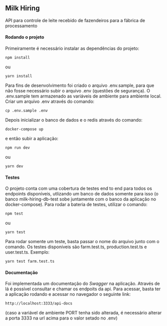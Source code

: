 ## Milk Hiring

API para controle de leite recebido de fazendeiros para a fábrica de processamento

#### Rodando o projeto

Primeiramente é necessário instalar as dependências do projeto:

`npm install`

ou

`yarn install`

Para fins de desenvolvimento foi criado o arquivo .env.sample, para que não fosse necessário subir o arquivo .env (questões de segurança). O .env.sample tem armazenado as variáveis de ambiente para ambiente local. Criar um arquivo .env através do comando:

`cp .env.sample .env`

Depois inicializar o banco de dados e o redis através do comando:

`docker-compose up`

e então subir a aplicação:

`npm run dev`

ou

`yarn dev`

#### Testes

O projeto conta com uma cobertura de testes end to end para todos os endpoints disponíveis, utlizando um banco de dados somente para isso (o banco milk-hiring-db-test sobe juntamente com o banco da aplicação no docker-compose). Para rodar a bateria de testes, utilizar o comando:

`npm test`

ou

`yarn test`

Para rodar somente um teste, basta passar o nome do arquivo junto com o comando. Os testes disponíveis são farm.test.ts, production.test.ts e user.test.ts. Exemplo:

`yarn test farm.test.ts`

#### Documentação

Foi implementada um documentação do _Swagger_ na aplicação. Através de lá é possível consultar e chamar os endpoits da api. Para acessar, basta ter a aplicação rodando e acessar no navegador o seguinte link:

`http://localhost:3333/api-docs`

(caso a variável de ambiente PORT tenha sido alterada, é necessário alterar a porta 3333 na url acima para o valor setado no .env)
